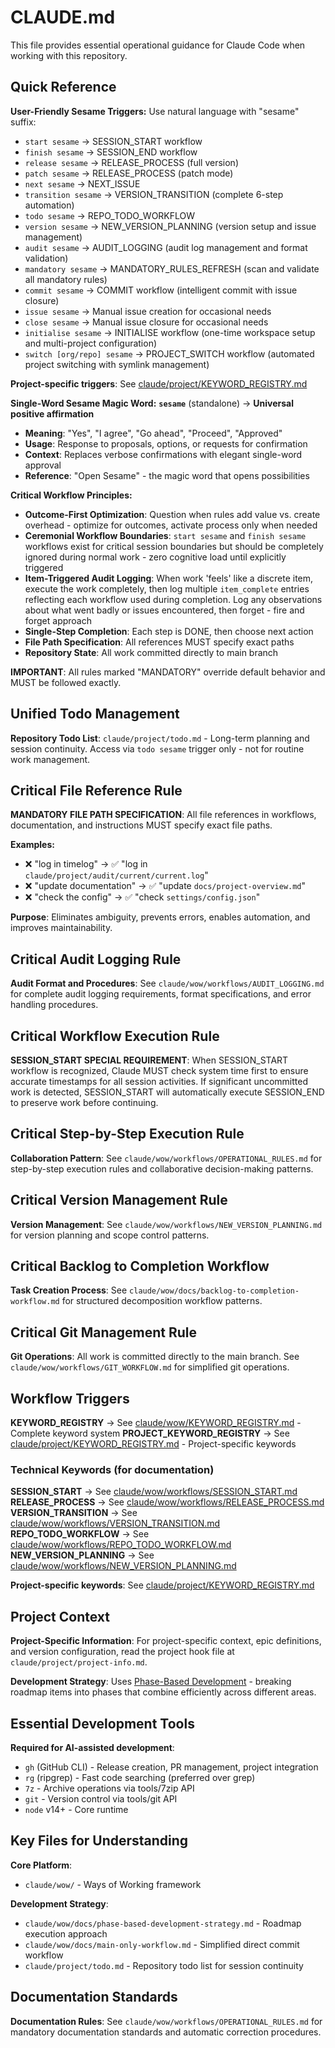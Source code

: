 # CLAUDE.md

This file provides essential operational guidance for Claude Code when working with this repository.

## Quick Reference

**User-Friendly Sesame Triggers:**
Use natural language with "sesame" suffix:
- `start sesame` → SESSION_START workflow
- `finish sesame` → SESSION_END workflow  
- `release sesame` → RELEASE_PROCESS (full version)
- `patch sesame` → RELEASE_PROCESS (patch mode)
- `next sesame` → NEXT_ISSUE
- `transition sesame` → VERSION_TRANSITION (complete 6-step automation)
- `todo sesame` → REPO_TODO_WORKFLOW
- `version sesame` → NEW_VERSION_PLANNING (version setup and issue management)
- `audit sesame` → AUDIT_LOGGING (audit log management and format validation)
- `mandatory sesame` → MANDATORY_RULES_REFRESH (scan and validate all mandatory rules)
- `commit sesame` → COMMIT workflow (intelligent commit with issue closure)
- `issue sesame` → Manual issue creation for occasional needs
- `close sesame` → Manual issue closure for occasional needs
- `initialise sesame` → INITIALISE workflow (one-time workspace setup and multi-project configuration)
- `switch [org/repo] sesame` → PROJECT_SWITCH workflow (automated project switching with symlink management)

**Project-specific triggers**: See [claude/project/KEYWORD_REGISTRY.md](./claude/project/KEYWORD_REGISTRY.md)

**Single-Word Sesame Magic Word:**
**`sesame`** (standalone) → **Universal positive affirmation**
- **Meaning**: "Yes", "I agree", "Go ahead", "Proceed", "Approved"
- **Usage**: Response to proposals, options, or requests for confirmation
- **Context**: Replaces verbose confirmations with elegant single-word approval
- **Reference**: "Open Sesame" - the magic word that opens possibilities

**Critical Workflow Principles:**
- **Outcome-First Optimization**: Question when rules add value vs. create overhead - optimize for outcomes, activate process only when needed
- **Ceremonial Workflow Boundaries**: `start sesame` and `finish sesame` workflows exist for critical session boundaries but should be completely ignored during normal work - zero cognitive load until explicitly triggered
- **Item-Triggered Audit Logging**: When work 'feels' like a discrete item, execute the work completely, then log multiple `item_complete` entries reflecting each workflow used during completion. Log any observations about what went badly or issues encountered, then forget - fire and forget approach
- **Single-Step Completion**: Each step is DONE, then choose next action
- **File Path Specification**: All references MUST specify exact paths
- **Repository State**: All work committed directly to main branch

**IMPORTANT**: All rules marked "MANDATORY" override default behavior and MUST be followed exactly.

## Unified Todo Management

**Repository Todo List**: `claude/project/todo.md` - Long-term planning and session continuity. Access via `todo sesame` trigger only - not for routine work management.

## Critical File Reference Rule

**MANDATORY FILE PATH SPECIFICATION**: All file references in workflows, documentation, and instructions MUST specify exact file paths.

**Examples:**
- ❌ "log in timelog" → ✅ "log in `claude/project/audit/current/current.log`"
- ❌ "update documentation" → ✅ "update `docs/project-overview.md`"
- ❌ "check the config" → ✅ "check `settings/config.json`"

**Purpose**: Eliminates ambiguity, prevents errors, enables automation, and improves maintainability.

## Critical Audit Logging Rule

**Audit Format and Procedures**: See `claude/wow/workflows/AUDIT_LOGGING.md` for complete audit logging requirements, format specifications, and error handling procedures.
## Critical Workflow Execution Rule

**SESSION_START SPECIAL REQUIREMENT**: When SESSION_START workflow is recognized, Claude MUST check system time first to ensure accurate timestamps for all session activities. If significant uncommitted work is detected, SESSION_START will automatically execute SESSION_END to preserve work before continuing.

## Critical Step-by-Step Execution Rule

**Collaboration Pattern**: See `claude/wow/workflows/OPERATIONAL_RULES.md` for step-by-step execution rules and collaborative decision-making patterns.

## Critical Version Management Rule

**Version Management**: See `claude/wow/workflows/NEW_VERSION_PLANNING.md` for version planning and scope control patterns.

## Critical Backlog to Completion Workflow

**Task Creation Process**: See `claude/wow/docs/backlog-to-completion-workflow.md` for structured decomposition workflow patterns.

## Critical Git Management Rule

**Git Operations**: All work is committed directly to the main branch. See `claude/wow/workflows/GIT_WORKFLOW.md` for simplified git operations.
## Workflow Triggers

**KEYWORD_REGISTRY** → See [claude/wow/KEYWORD_REGISTRY.md](./claude/wow/KEYWORD_REGISTRY.md) - Complete keyword system
**PROJECT_KEYWORD_REGISTRY** → See [claude/project/KEYWORD_REGISTRY.md](./claude/project/KEYWORD_REGISTRY.md) - Project-specific keywords


### Technical Keywords (for documentation)
**SESSION_START** → See [claude/wow/workflows/SESSION_START.md](./claude/wow/workflows/SESSION_START.md)
**RELEASE_PROCESS** → See [claude/wow/workflows/RELEASE_PROCESS.md](./claude/wow/workflows/RELEASE_PROCESS.md)
**VERSION_TRANSITION** → See [claude/wow/workflows/VERSION_TRANSITION.md](./claude/wow/workflows/VERSION_TRANSITION.md)
**REPO_TODO_WORKFLOW** → See [claude/wow/workflows/REPO_TODO_WORKFLOW.md](./claude/wow/workflows/REPO_TODO_WORKFLOW.md)
**NEW_VERSION_PLANNING** → See [claude/wow/workflows/NEW_VERSION_PLANNING.md](./claude/wow/workflows/NEW_VERSION_PLANNING.md)

**Project-specific keywords**: See [claude/project/KEYWORD_REGISTRY.md](./claude/project/KEYWORD_REGISTRY.md)

## Project Context

**Project-Specific Information**: For project-specific context, epic definitions, and version configuration, read the project hook file at `claude/project/project-info.md`.

**Development Strategy**: Uses [Phase-Based Development](./claude/wow/docs/phase-based-development-strategy.md) - breaking roadmap items into phases that combine efficiently across different areas.


## Essential Development Tools

**Required for AI-assisted development**:
- `gh` (GitHub CLI) - Release creation, PR management, project integration
- `rg` (ripgrep) - Fast code searching (preferred over grep)
- `7z` - Archive operations via tools/7zip API
- `git` - Version control via tools/git API
- `node` v14+ - Core runtime

## Key Files for Understanding

**Core Platform**:
- `claude/wow/` - Ways of Working framework

**Development Strategy**:
- `claude/wow/docs/phase-based-development-strategy.md` - Roadmap execution approach
- `claude/wow/docs/main-only-workflow.md` - Simplified direct commit workflow
- `claude/project/todo.md` - Repository todo list for session continuity


## Documentation Standards

**Documentation Rules**: See `claude/wow/workflows/OPERATIONAL_RULES.md` for mandatory documentation standards and automatic correction procedures.